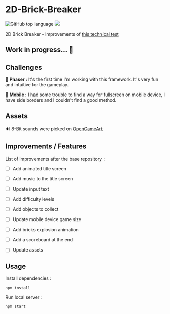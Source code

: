# 2D-Brick-Breaker

![GitHub top language](https://img.shields.io/github/languages/top/sboez/Lost_Mechanics_Test)  <img src="https://img.shields.io/badge/phaser-3.24.1-orange">


2D Brick Breaker - Improvements of [this technical test](https://github.com/sboez/Lost_Mechanics_Test)

## Work in progress... :construction:

## Challenges

:space_invader: **Phaser :** It's the first time I'm working with this framework. It's very fun and intuitive for the gameplay.

:iphone: **Mobile :** I had some trouble to find a way for fullscreen on mobile device, I have side borders and I couldn't find a good method.


## Assets

:loud_sound: 8-Bit sounds were picked on [OpenGameArt](https://opengameart.org/)


## Improvements / Features 

List of improvements after the base repository :

- [ ] Add animated title screen
- [ ] Add music to the title screen
- [ ] Update input text
- [ ] Add difficulty levels
- [ ] Add objects to collect
- [ ] Update mobile device game size
- [ ] Add bricks explosion animation
- [ ] Add a scoreboard at the end
- [ ] Update assets


## Usage

Install dependencies :
```
npm install
```

Run local server :
```
npm start
```
